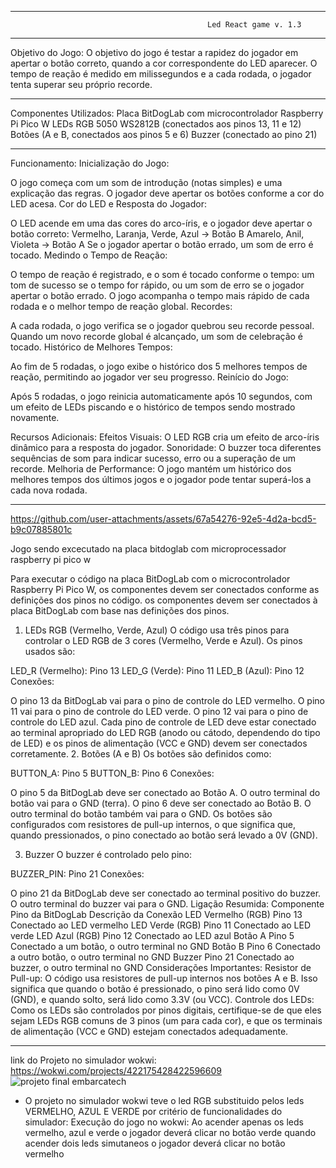 **********************************************************************************************************************
                                                Led React game v. 1.3 
**********************************************************************************************************************

Objetivo do Jogo:
O objetivo do jogo é testar a rapidez do jogador em apertar o botão correto, quando a cor correspondente do LED aparecer. 
O tempo de reação é medido em milissegundos e a cada rodada, o jogador tenta superar seu próprio recorde.

**********************************************************************************************************************

Componentes Utilizados:
Placa BitDogLab com microcontrolador Raspberry Pi Pico W
LEDs RGB 5050 WS2812B (conectados aos pinos 13, 11 e 12)
Botões (A e B, conectados aos pinos 5 e 6)
Buzzer (conectado ao pino 21)

**********************************************************************************************************************

Funcionamento:
Inicialização do Jogo:

O jogo começa com um som de introdução (notas simples) e uma explicação das regras.
O jogador deve apertar os botões conforme a cor do LED acesa.
Cor do LED e Resposta do Jogador:

O LED acende em uma das cores do arco-íris, e o jogador deve apertar o botão correto:
Vermelho, Laranja, Verde, Azul → Botão B
Amarelo, Anil, Violeta → Botão A
Se o jogador apertar o botão errado, um som de erro é tocado.
Medindo o Tempo de Reação:

O tempo de reação é registrado, e o som é tocado conforme o tempo: um tom de sucesso se o tempo for rápido, ou um som de 
erro se o jogador apertar o botão errado.
O jogo acompanha o tempo mais rápido de cada rodada e o melhor tempo de reação global.
Recordes:

A cada rodada, o jogo verifica se o jogador quebrou seu recorde pessoal.
Quando um novo recorde global é alcançado, um som de celebração é tocado.
Histórico de Melhores Tempos:

Ao fim de 5 rodadas, o jogo exibe o histórico dos 5 melhores tempos de reação, permitindo ao jogador ver seu progresso.
Reinício do Jogo:

Após 5 rodadas, o jogo reinicia automaticamente após 10 segundos, com um efeito de LEDs piscando e o histórico de tempos 
sendo mostrado novamente.

Recursos Adicionais:
Efeitos Visuais: O LED RGB cria um efeito de arco-íris dinâmico para a resposta do jogador.
Sonoridade: O buzzer toca diferentes sequências de som para indicar sucesso, erro ou a superação de um recorde.
Melhoria de Performance: O jogo mantém um histórico dos melhores tempos dos últimos jogos e o jogador pode tentar 
superá-los a cada nova rodada.

**********************************************************************************************************************

https://github.com/user-attachments/assets/67a54276-92e5-4d2a-bcd5-b9c07885801c

Jogo sendo excecutado na placa bitdoglab com microprocessador raspberry pi pico w 

Para executar o código na placa BitDogLab com o microcontrolador Raspberry Pi Pico W, os componentes devem ser conectados 
conforme as definições dos pinos no código. 
os componentes devem ser conectados à placa BitDogLab com base nas definições dos pinos.

1. LEDs RGB (Vermelho, Verde, Azul)
O código usa três pinos para controlar o LED RGB de 3 cores (Vermelho, Verde e Azul). Os pinos usados são:

LED_R (Vermelho): Pino 13
LED_G (Verde): Pino 11
LED_B (Azul): Pino 12
Conexões:

O pino 13 da BitDogLab vai para o pino de controle do LED vermelho.
O pino 11 vai para o pino de controle do LED verde.
O pino 12 vai para o pino de controle do LED azul.
Cada pino de controle de LED deve estar conectado ao terminal apropriado do LED RGB (anodo ou cátodo, dependendo do tipo de LED) 
e os pinos de alimentação (VCC e GND) devem ser conectados corretamente.
2. Botões (A e B)
Os botões são definidos como:

BUTTON_A: Pino 5
BUTTON_B: Pino 6
Conexões:

O pino 5 da BitDogLab deve ser conectado ao Botão A. O outro terminal do botão vai para o GND (terra).
O pino 6 deve ser conectado ao Botão B. O outro terminal do botão também vai para o GND.
Os botões são configurados com resistores de pull-up internos, o que significa que, quando pressionados, o pino conectado ao botão 
será levado a 0V (GND).

3. Buzzer
O buzzer é controlado pelo pino:

BUZZER_PIN: Pino 21
Conexões:

O pino 21 da BitDogLab deve ser conectado ao terminal positivo do buzzer.
O outro terminal do buzzer vai para o GND.
Ligação Resumida:
Componente	Pino da BitDogLab	Descrição da Conexão
LED Vermelho (RGB)	Pino 13	Conectado ao LED vermelho
LED Verde (RGB)	Pino 11	Conectado ao LED verde
LED Azul (RGB)	Pino 12	Conectado ao LED azul
Botão A	Pino 5	Conectado a um botão, o outro terminal no GND
Botão B	Pino 6	Conectado a outro botão, o outro terminal no GND
Buzzer	Pino 21	Conectado ao buzzer, o outro terminal no GND
Considerações Importantes:
Resistor de Pull-up: O código usa resistores de pull-up internos nos botões A e B. Isso significa que quando o botão é 
pressionado, o pino será lido como 0V (GND), e quando solto, será lido como 3.3V (ou VCC).
Controle dos LEDs: Como os LEDs são controlados por pinos digitais, certifique-se de que eles sejam LEDs RGB comuns de 
3 pinos (um para cada cor), e que os terminais de alimentação (VCC e GND) estejam conectados adequadamente.

**********************************************************************************************************************


link do Projeto no simulador wokwi:
https://wokwi.com/projects/422175428422596609
![projeto final embarcatech](https://github.com/user-attachments/assets/02588312-e27e-433a-8bf7-2fe0f6811440)

 * O projeto no simulador wokwi teve o led RGB substituido pelos leds VERMELHO, AZUL E VERDE por critério de funcionalidades
do simulador:
Execução do jogo no wokwi:
Ao acender apenas os leds vermelho, azul e verde o jogador deverá clicar no botão verde
quando acender dois leds simutaneos o jogador deverá clicar no botão vermelho
